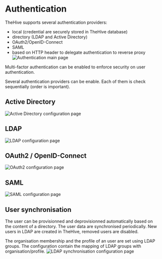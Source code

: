 # Authentication

TheHive supports several authentication providers:
 - local (credential are securely stored in TheHive database)
 - directory (LDAP and Active Directory)
 - OAuth2/OpenID-Connect
 - SAML
 - based on HTTP header to delegate authentication to reverse proxy
![Authentication main page](images/authentication/auth_main_page.png)

Multi-factor authentication can be enabled to enforce security on user authentication.

Several authentication providers can be enable. Each of them is check sequentially (order is important).

## Active Directory
![Active Directory configuration page](images/authentication/auth_ad.png)

## LDAP
![LDAP configuration page](images/authentication/auth_ldap.png)

## OAuth2 / OpenID-Connect
![OAuth2 configuration page](images/authentication/auth_oauth2.png)

## SAML
![SAML configuration page](images/authentication/auth_saml.png)

## User synchronisation
The user can be provisionned and deprovisionned automatically based on the content of a directory.
The user data are synchronised periodically. New users in LDAP are created in TheHive, removed users are disabled.

The organisation membership and the profile of an user are set using LDAP groups. The configuration contain the mapping of LDAP groups with organisation/profile.
![LDAP synchronisation configuration page](images/authentication/auth_ldap_sync.png)